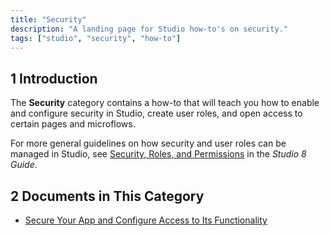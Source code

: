```yaml
---
title: "Security"
description: "A landing page for Studio how-to's on security."
tags: ["studio", "security", "how-to"]
---
```


## 1 Introduction 

The **Security** category contains a how-to that will teach you how to enable and configure security in Studio, create user roles, and open access to certain pages and microflows. 

For more general guidelines on how security and user roles can be managed in Studio, see [Security, Roles, and Permissions](/studio/settings-security) in the *Studio 8 Guide*.

## 2 Documents in This Category

* [Secure Your App and Configure Access to Its Functionality](security-how-to-configure-roles)